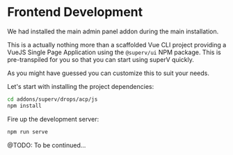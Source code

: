 # Frontend Development

We had installed the main admin panel addon during the main installation.

This is a actually nothing more than a scaffolded Vue CLI project providing a VueJS Single Page Application using the `@superv/ui` NPM package. This is pre-transpiled for you so that you can start using superV quickly.

As you might have guessed you can customize this to suit your needs.

Let's start with installing the project dependencies:
```bash
cd addons/superv/drops/acp/js
npm install 
```

Fire up the development server:
```bash
npm run serve
```

@TODO: To be continued...